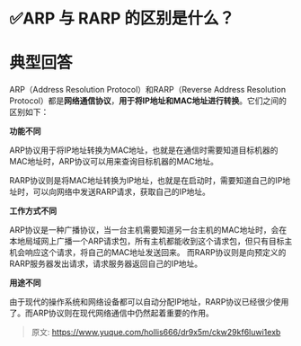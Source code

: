 # ✅ARP 与 RARP 的区别是什么？


# 典型回答

ARP（Address Resolution Protocol）和RARP（Reverse Address Resolution Protocol）都是**网络通信协议**，**用于将IP地址和MAC地址进行转换**。它们之间的区别如下：

**功能不同**

ARP协议用于将IP地址转换为MAC地址，也就是在通信时需要知道目标机器的MAC地址时，ARP协议可以用来查询目标机器的MAC地址。

RARP协议则是将MAC地址转换为IP地址，也就是在启动时，需要知道自己的IP地址时，可以向网络中发送RARP请求，获取自己的IP地址。

**工作方式不同**

ARP协议是一种广播协议，当一台主机需要知道另一台主机的MAC地址时，会在本地局域网上广播一个ARP请求包，所有主机都能收到这个请求包，但只有目标主机会响应这个请求，将自己的MAC地址发送回来。
而RARP协议则是向预定义的RARP服务器发出请求，请求服务器返回自己的IP地址。

**用途不同**

由于现代的操作系统和网络设备都可以自动分配IP地址，RARP协议已经很少使用了。而ARP协议则在现代网络通信中仍然起着重要的作用。


> 原文: <https://www.yuque.com/hollis666/dr9x5m/ckw29kf6luwi1exb>